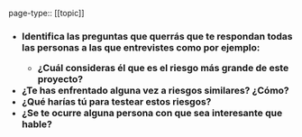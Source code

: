 page-type:: [[topic]]
- ### Identifica las preguntas que querrás que te respondan todas las personas a las que entrevistes como por ejemplo:<ul><li>¿Cuál consideras él que es el riesgo más grande de este proyecto?</li></ul><li>¿Te has enfrentado alguna vez a riesgos similares? ¿Cómo?</li><li>¿Qué harías tú para testear estos riesgos?</li><li>¿Se te ocurre alguna persona con que sea interesante que hable?</li></ul>



